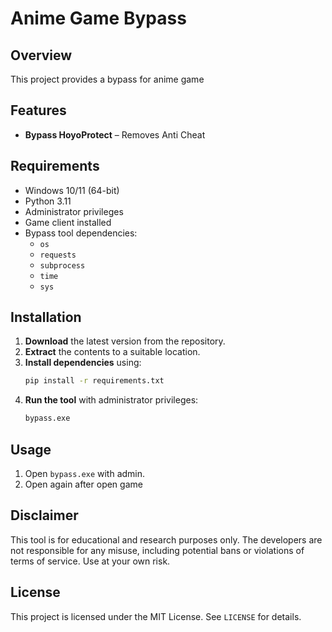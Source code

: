 # Anime Game Bypass

## Overview
This project provides a bypass for anime game

## Features
- **Bypass HoyoProtect** – Removes Anti Cheat

## Requirements
- Windows 10/11 (64-bit)
- Python 3.11
- Administrator privileges
- Game client installed
- Bypass tool dependencies:
  - `os`
  - `requests`
  - `subprocess`
  - `time`
  - `sys`
## Installation
1. **Download** the latest version from the repository.
2. **Extract** the contents to a suitable location.
3. **Install dependencies** using:
   ```sh
   pip install -r requirements.txt
   ```
4. **Run the tool** with administrator privileges:
   ```sh
   bypass.exe
   ```

## Usage
1. Open `bypass.exe` with admin.
2. Open again after open game

## Disclaimer
This tool is for educational and research purposes only. The developers are not responsible for any misuse, including potential bans or violations of terms of service. Use at your own risk.

## License
This project is licensed under the MIT License. See `LICENSE` for details.

